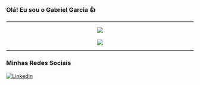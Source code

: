 ### Olá! Eu sou o Gabriel Garcia 👍


_____

<div align="center">
<a href="https://github.com/anuraghazra/github-readme-stats">
  <img align="center" src="https://github-readme-stats.vercel.app/api?username=GabrielGarcia190&show_icons=true&theme=dark&layout=compact" />
</a>
<br>
<br>
<a href="https://github.com/GabrielGarcia190/github-readme-stats">
  <img align="center" src="https://github-readme-stats.vercel.app/api/top-langs/?username=GabrielGarcia190&layout=compact&theme=dark" />
</a>
</div>

_____
### Minhas Redes Sociais

[![Linkedin]( 	https://img.shields.io/badge/LinkedIn-0077B5?style=for-the-badge&logo=linkedin&logoColor=white)](https://www.linkedin.com/in/gabriel-garcia-141543225/)

